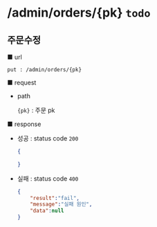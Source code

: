# /admin/orders/{pk} `todo`

## 주문수정

■ url

 `put : /admin/orders/{pk}`

■ request

- path

  `{pk}` : 주문 pk

■ response

- 성공 : status code `200`

  ```json
  {
   
  }
  ```
  
- 실패 : status code `400`

  ```json
  {
      "result":"fail",
      "message":"실패 원인",
      "data":null
  }
  ```


